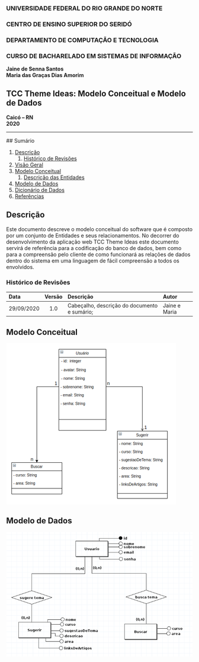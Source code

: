 ### **UNIVERSIDADE FEDERAL DO RIO GRANDE DO NORTE**

### **CENTRO DE ENSINO SUPERIOR DO SERIDÓ**

### **DEPARTAMENTO DE COMPUTAÇÃO E TECNOLOGIA**

### **CURSO DE BACHARELADO EM SISTEMAS DE INFORMAÇÃO**

**Jaine de Senna Santos**   
**Maria das Graças Dias Amorim** 

## **TCC Theme Ideas: Modelo Conceitual e Modelo de Dados**

**Caicó – RN**  
**2020**

---
<div id='sumario'/>
## Sumário

1. [Descrição](#descricao)
   1. [Histórico de Revisões](#revisoes)
2. [Visão Geral](#visao)
3. [Modelo Conceitual](#conceitual)
   1. [Descrição das Entidades](#entidades)
4. [Modelo de Dados](#dados)
5. [Dicionário de Dados](#dicionario)
6. [Referências](#referencias)

<div id='descricao'/>

## Descrição

Este documento descreve o modelo conceitual do software que é composto por um conjunto de Entidades e seus relacionamentos. No decorrer do desenvolvimento da aplicação web TCC Theme Ideas este documento servirá de referência para a codificação do banco de dados, bem como para a compreensão pelo cliente de como funcionará as relações de dados dentro do sistema em uma linguagem de fácil compreensão a todos os envolvidos.

<div id='revisoes'/>

### **Histórico de Revisões**

| Data       | Versão | Descrição                                                              | Autor                           |
| :--------- | :----: | :--------------------------------------------------------------------- | :------------------------------ |
| 29/09/2020 |  1.0   | Cabeçalho, descrição do documento e sumário;  | Jaine e Maria |

<div id ='conceitual' />

## Modelo Conceitual

![Modelo Conceitual](/img/modeloConceitual.png)

## Modelo de Dados

![Modelo de dados](/img/modeloDeDados.png)
                            
